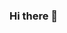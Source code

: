 ### Hi there 👋

<!--
**Mark-Alyayskiy/Mark-Alyayskiy** is a ✨ _special_ ✨ repository because its `README.md` (this file) appears on your GitHub profile.
<img alt="Static Badge" src="https://img.shields.io/badge/HTML">


Here are some ideas to get you started:

- 🔭 I’m currently working on ...
- 🌱 I’m currently learning ...
- 👯 I’m looking to collaborate on ...
- 🤔 I’m looking for help with ...
- 💬 Ask me about ...
- 📫 How to reach me: ...
- 😄 Pronouns: ...
- ⚡ Fun fact: ...
-->
